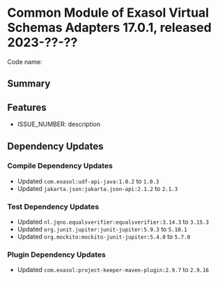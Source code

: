 # Common Module of Exasol Virtual Schemas Adapters 17.0.1, released 2023-??-??

Code name:

## Summary

## Features

* ISSUE_NUMBER: description

## Dependency Updates

### Compile Dependency Updates

* Updated `com.exasol:udf-api-java:1.0.2` to `1.0.3`
* Updated `jakarta.json:jakarta.json-api:2.1.2` to `2.1.3`

### Test Dependency Updates

* Updated `nl.jqno.equalsverifier:equalsverifier:3.14.3` to `3.15.3`
* Updated `org.junit.jupiter:junit-jupiter:5.9.3` to `5.10.1`
* Updated `org.mockito:mockito-junit-jupiter:5.4.0` to `5.7.0`

### Plugin Dependency Updates

* Updated `com.exasol:project-keeper-maven-plugin:2.9.7` to `2.9.16`
